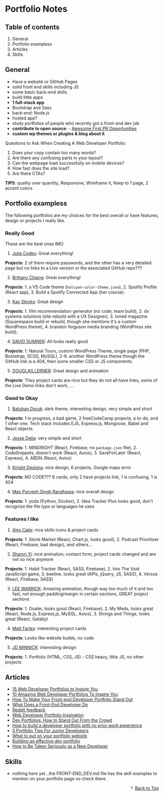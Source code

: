 # Portfolio Notes

<div id="back-to-top"></div>

## Table of contents

1. General
1. Portfolio exampless
1. Articles
1. Skills

## General

- Have a website or GitHub Pages
- solid front end skills including JS
- some basic back-end skills
- build little apps
- **1 full-stack app**
- Bootstrap and Sass
- back-end: Node.js
- hosted app?
- study portfolios of people who recently got a front-end dev job
- **contribute to open source**: - [Awesome First PR Opportunities](https://github.com/MunGell/awesome-for-beginners)
- **custom wp themes or plugins & blog about it**

Questions to Ask When Creating A Web Developer Portfolio:

1. Does your copy contain too many words?
1. Are there any confusing parts in your layout?
1. Can the webpage load successfully on mobile devices?
1. How fast does the site load?
1. Are there CTAs?

**TIPS**: quality over quantity, Responsive, Wireframe it, Keep to 1 page, 2 accent colors

## Portfolio exampless

The following portfolios are my choices for the best overall or have features, design or projects I really like.

### Really Good

These are the best ones IMO

1. [Julia Codes](https://www.juliacodes.com/): Great everything!

**Projects**: 2 of them require passwords, and the other has a very detailed page but no links to a Live version or the associated GitHub repo???

2. [Brittany Chiang](https://brittanychiang.com/): Great everything!

**Projects**: 1. a VS Code theme (`halcyon-color-theme.json`), 2. Spotify Profile (React app), 3. Build a Spotify Connected App (her course).

3. [Kay Stocks](https://www.kaystocks.com/): Great design

**Projects**: 1. film recommendation generator (no code, team build), 2. dx systems solutions (site rebuild with a UX Designer), 3. toned magazine (Squarespace build or rebuild, though she mentions it's a custom WordPress theme), 4. brandon ferguson media branding (WordPress site build).

4. [DAVID SUMNER](https://davidsumner.co.uk/): All looks really good

**Projects**: 1. Natural Tours, custom WordPress Theme, single page (PHP, Bootstrap, SCSS, MySQL), 2-6. another WordPress theme though the GitHub link is a 404, then some smaller CSS or JS components.

5. [DOUGLAS LERNER](https://douglasdev.github.io/): Great design and animation

**Projects**: They project cards are nice but they do not all have links, some of the Live Demo links don't work, ...

### Good to Okay

1. [Batuhan Doruk](https://calmeart.github.io/): dark theme, interesting design, very simple and short

**Projects**: 1 in progress, a bad game, 2 freeCodeCamp projects, a to-do, and 1 other one. Tech stack includes EJS, Express.js, Mongoose, Babel and React objects.

2. [Jesse Delia](https://jdeliaportfolio.netlify.app/): very simple and short

**Projects**: 1. MINDRIGHT (React, Firebase, no `package.json` file), 2. CodeSnippets, doesn't work (React, Axios), 3. SaveForLater (React, Express), 4. ABDN (React, Axios) <a href="mailto:jddelia123@gmail.com"><i class="far fa-envelope fa-3x"></i></a>

3. [Knight Designs](https://www.knightdesigns.net/): nice design, 6 projects, Google maps error

**Projects**: NO CODE??? 6 cards, only 2 have projects link, 1 is confusing, 1 is 404

4. [Man Parvesh Singh Randhawa](https://manparvesh.com/): nice overall design

**Projects**: 1. yoda (Python, Docker), 2. Idea Tracker Plus looks good, don't recognize the file typs or languages he uses

### Features I like

1. [Alex Calie](https://alexcalia.com/): nice skills icons & project cards

**Projects**: 1. Stonk Market (React, Chart.js, looks good), 2. Podcast Prioritizer (React, Firebase, bad design), and others...

2. [Sharon Yi](https://sharon-yi.com/): nice animation, contact form, project cards changed and are not so nice anymore

**Projects**: 1. Habit Tracker (React, SASS, Firebase), 2. Into The Void JavaScript game, 3. beeline, looks great (APIs, jQuery, JS, SASS), 4. Versus (React, Firebase, SASS)

3. [LEE WARRICK](https://leewarrick.com/): Amazing animation, though way too much of it and too fast, not enough padding/margin in certain sections, GREAT project sections

**Projects**: 1. Goaler, looks good (React, Firebase), 2. My Meds, looks great (React, Node.js, Express,js, MySQL, Axios), 3. Strings and Things, looks great (React, Gatsby)

4. [Matt Farley](https://mattfarley.ca/): interesting project cards

**Projects**: Looks like website builds, no code

5. [JD MINNICK](https://jdminnick.codes/): interesting design

**Projects**: 1. Portfolio (HTML, CSS, JS) - CSS heavy, little JS, no other projects

## Articles

- [15 Web Developer Portfolios to Inspire You](https://www.freecodecamp.org/news/15-web-developer-portfolios-to-inspire-you-137fb1743cae/)
- [10 Amazing Web Developer Portfolios To Inspire You](https://junocollege.com/blog/10-amazing-web-developer-portfolios-to-inspire-you)
- [How To Make Your Front-end Developer Portfolio Stand Out](https://www.codecademy.com/resources/blog/how-to-make-your-front-end-developer-portfolio-stand-out/)
- [What Does a Front-End Developer Do](https://www.codecademy.com/resources/blog/what-does-a-front-end-developer-do/)
- [Reddit feedback](https://www.reddit.com/r/webdev/comments/kowrqk/junior_web_dev_created_my_portfolio_and_would/)
- [Web Developer Portfolio Inspiration](https://codingcareerfastlane.com/first-web-development-portfolio-projects/)
- [Dev Portfolios: How to Stand Out From the Crowd](https://betterprogramming.pub/dev-portfolios-how-to-stand-out-from-the-crowd-4a5d990b3400)
- [How to build a developer portfolio with no prior work experience](https://blog.devgenius.io/how-to-build-a-developer-portfolio-with-no-prior-work-experience-6af7f21774d6)
- [5 Portfolio Tips For Junior Developers](https://dev.to/tiaeastwood/5-portfolio-tips-for-junior-developers-2fgc)
- [What to put on your portfolio website](https://learntocodewith.me/posts/portfolio-tips/)
- [Building an effective dev portfolio](https://storage.googleapis.com/joshwcomeau/building-an-effective-dev-portfolio.pdf)
- [How to Be Taken Seriously as a New Developer](https://www.freecodecamp.org/news/how-to-build-credibility-as-a-new-developer/)

## Skills

- nothing here yet...the FRONT-END_DEV.md file has the skill examples to mention on your portfolio page so check there.

<div align="right">&#8673; <a href="#back-to-top" title="Table of Contents">Back to Top</a></div>
